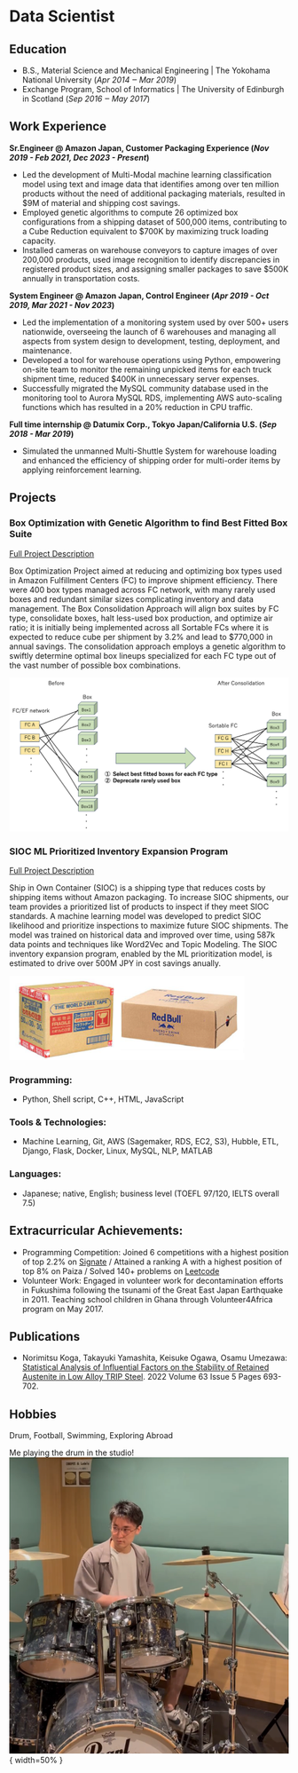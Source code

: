 # Data Scientist
## Education	        		
- B.S., Material Science and Mechanical Engineering | The Yokohama National University (_Apr 2014 ‒ Mar 2019_)
- Exchange Program, School of Informatics | The University of Edinburgh in Scotland (_Sep 2016 ‒ May 2017_)

## Work Experience
**Sr.Engineer @ Amazon Japan, Customer Packaging Experience (_Nov 2019 - Feb 2021, Dec 2023 - Present_)**
- Led the development of Multi-Modal machine learning classification model using text and image data that identifies among over ten million products without the need of additional packaging materials, resulted in $9M of material and shipping cost savings.
- Employed genetic algorithms to compute 26 optimized box configurations from a shipping dataset of 500,000 items, contributing to a Cube Reduction equivalent to $700K by maximizing truck loading capacity.
- Installed cameras on warehouse conveyors to capture images of over 200,000 products, used image recognition to identify discrepancies in registered product sizes, and assigning smaller packages to save $500K annually in transportation costs.

**System Engineer @ Amazon Japan, Control Engineer (_Apr 2019 - Oct 2019, Mar 2021 - Nov 2023_)**
- Led the implementation of a monitoring system used by over 500+ users nationwide, overseeing the launch of 6 warehouses and managing all aspects from system design to development, testing, deployment, and maintenance.
- Developed a tool for warehouse operations using Python, empowering on-site team to monitor the remaining unpicked items for each truck shipment time, reduced $400K in unnecessary server expenses.
- Successfully migrated the MySQL community database used in the monitoring tool to Aurora MySQL RDS, implementing AWS auto-scaling functions which has resulted in a 20% reduction in CPU traffic.

**Full time internship @ Datumix Corp., Tokyo Japan/California U.S. (_Sep 2018 - Mar 2019_)**
- Simulated the unmanned Multi-Shuttle System for warehouse loading and enhanced the efficiency of shipping order for multi-order items by applying reinforcement learning.

## Projects
### Box Optimization with Genetic Algorithm to find Best Fitted Box Suite
[Full Project Description](/box-opt-project)

Box Optimization Project aimed at reducing and optimizing box types used in Amazon Fulfillment Centers (FC) to improve shipment efficiency. There were 400 box types managed across FC network, with many rarely used boxes and redundant similar sizes complicating inventory and data management. The Box Consolidation Approach will align box suites by FC type, consolidate boxes, halt less-used box production, and optimize air ratio; it is initially being implemented across all Sortable FCs where it is expected to reduce cube per shipment by 3.2% and lead to $770,000 in annual savings. The consolidation approach employs a genetic algorithm to swiftly determine optimal box lineups specialized for each FC type out of the vast number of possible box combinations.

![box_consolidation image](/assets/img/box_consolidation.png)

### SIOC ML Prioritized Inventory Expansion Program
[Full Project Description](/sioc-text-ml-project)

Ship in Own Container (SIOC) is a shipping type that reduces costs by shipping items without Amazon packaging. To increase SIOC shipments, our team provides a prioritized list of products to inspect if they meet SIOC standards. A machine learning model was developed to predict SIOC likelihood and prioritize inspections to maximize future SIOC shipments. The model was trained on historical data and improved over time, using 587k data points and techniques like Word2Vec and Topic Modeling. The SIOC inventory expansion program, enabled by the ML prioritization model, is estimated to drive over 500M JPY in cost savings anually.

![SIOC image](/assets/img/SIOC.png)


### Programming:
- Python, Shell script, C++, HTML, JavaScript

### Tools & Technologies:
- Machine Learning, Git, AWS (Sagemaker, RDS, EC2, S3), Hubble, ETL, Django, Flask, Docker, Linux, MySQL, NLP, MATLAB

### Languages:
- Japanese; native, English; business level (TOEFL 97/120, IELTS overall 7.5)

## Extracurricular Achievements:
- Programming Competition: Joined 6 competitions with a highest position of top 2.2% on [Signate](https://signate.jp/users/50394) / Attained a ranking A with a highest position of top 8% on Paiza / Solved 140+ problems on [Leetcode](https://leetcode.com/keyy1019/)
- Volunteer Work: Engaged in volunteer work for decontamination efforts in Fukushima following the tsunami of the Great East Japan Earthquake in 2011. Teaching school children in Ghana through Volunteer4Africa program on May 2017.

## Publications
- Norimitsu Koga, Takayuki Yamashita, Keisuke Ogawa, Osamu Umezawa: [Statistical Analysis of Influential Factors on the Stability of Retained Austenite in Low Alloy TRIP Steel](https://www.jstage.jst.go.jp/article/matertrans/63/5/63_MT-M2021239/_article/-char/en). 2022 Volume 63 Issue 5 Pages 693-702.

## Hobbies
Drum, Football, Swimming, Exploring Abroad

Me playing the drum in the studio!
![drum image](/assets/img/drum.PNG){ width=50% }


